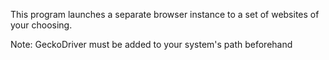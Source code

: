 This program launches a separate browser instance to a set of websites of your choosing.

Note: GeckoDriver must be added to your system's path beforehand